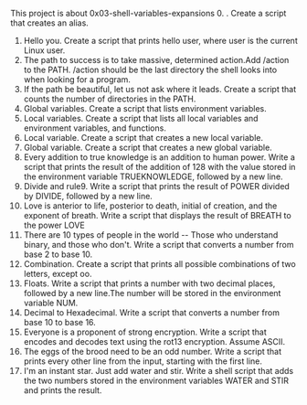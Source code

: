 This project is about 0x03-shell-variables-expansions
0. <o>. Create a script that creates an alias.
1. Hello you. Create a script that prints hello user, where user is the current Linux user.
2. The path to success is to take massive, determined action.Add /action to the PATH. /action should be the last directory the shell looks into when looking for a program.
3. If the path be beautiful, let us not ask where it leads. Create a script that counts the number of directories in the PATH.
4. Global variables. Create a script that lists environment variables.
5. Local variables. Create a script that lists all local variables and environment variables, and functions.
6. Local variable. Create a script that creates a new local variable.
7. Global variable. Create a script that creates a new global variable.
8. Every addition to true knowledge is an addition to human power. Write a script that prints the result of the addition of 128 with the value stored in the environment variable TRUEKNOWLEDGE, followed by a new line.
9. Divide and rule9. Write a script that prints the result of POWER divided by DIVIDE, followed by a new line.
10. Love is anterior to life, posterior to death, initial of creation, and the exponent of breath. Write a script that displays the result of BREATH to the power LOVE
11. There are 10 types of people in the world -- Those who understand binary, and those who don't. Write a script that converts a number from base 2 to base 10.
12. Combination. Create a script that prints all possible combinations of two letters, except oo.
13. Floats. Write a script that prints a number with two decimal places, followed by a new line.The number will be stored in the environment variable NUM.
14. Decimal to Hexadecimal. Write a script that converts a number from base 10 to base 16.
15. Everyone is a proponent of strong encryption. Write a script that encodes and decodes text using the rot13 encryption. Assume ASCII.
16. The eggs of the brood need to be an odd number. Write a script that prints every other line from the input, starting with the first line.
17. I'm an instant star. Just add water and stir. Write a shell script that adds the two numbers stored in the environment variables WATER and STIR and prints the result.
